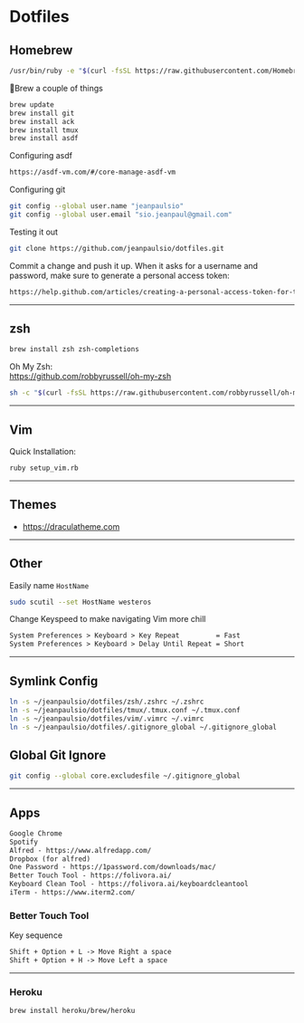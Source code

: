 # Dotfiles

## Homebrew

```bash
/usr/bin/ruby -e "$(curl -fsSL https://raw.githubusercontent.com/Homebrew/install/master/install)"
```

🍺Brew a couple of things

```bash
brew update
brew install git
brew install ack
brew install tmux
brew install asdf
```

Configuring asdf

```txt
https://asdf-vm.com/#/core-manage-asdf-vm
```

Configuring git

```bash
git config --global user.name "jeanpaulsio"
git config --global user.email "sio.jeanpaul@gmail.com"
```

Testing it out

```bash
git clone https://github.com/jeanpaulsio/dotfiles.git
```

Commit a change and push it up. When it asks for a username and password, make sure to generate a personal access token:

```txt
https://help.github.com/articles/creating-a-personal-access-token-for-the-command-line/
```

---

## zsh

```bash
brew install zsh zsh-completions
```

Oh My Zsh:  
https://github.com/robbyrussell/oh-my-zsh

```bash
sh -c "$(curl -fsSL https://raw.githubusercontent.com/robbyrussell/oh-my-zsh/master/tools/install.sh)"
```

---

## Vim

Quick Installation:

```bash
ruby setup_vim.rb
```

---

## Themes

- https://draculatheme.com

---

## Other

Easily name `HostName`

```bash
sudo scutil --set HostName westeros
```

Change Keyspeed to make navigating Vim more chill

```txt
System Preferences > Keyboard > Key Repeat         = Fast
System Preferences > Keyboard > Delay Until Repeat = Short
```

---

## Symlink Config

```bash
ln -s ~/jeanpaulsio/dotfiles/zsh/.zshrc ~/.zshrc
ln -s ~/jeanpaulsio/dotfiles/tmux/.tmux.conf ~/.tmux.conf
ln -s ~/jeanpaulsio/dotfiles/vim/.vimrc ~/.vimrc
ln -s ~/jeanpaulsio/dotfiles/.gitignore_global ~/.gitignore_global
```

## Global Git Ignore

```bash
git config --global core.excludesfile ~/.gitignore_global
```

---

## Apps

```txt
Google Chrome
Spotify
Alfred - https://www.alfredapp.com/
Dropbox (for alfred)
One Password - https://1password.com/downloads/mac/
Better Touch Tool - https://folivora.ai/
Keyboard Clean Tool - https://folivora.ai/keyboardcleantool
iTerm - https://www.iterm2.com/
```

### Better Touch Tool

Key sequence

```txt
Shift + Option + L -> Move Right a space
Shift + Option + H -> Move Left a space
```

---

### Heroku

```bash
brew install heroku/brew/heroku
```
